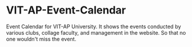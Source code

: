 # VIT-AP-Event-Calendar
Event Calendar for VIT-AP University. It shows the events conducted by various clubs, collage faculty, and management in the website. So that no one wouldn't miss the event.
